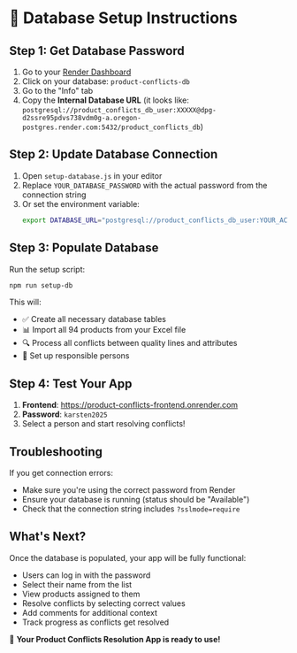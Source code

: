 # 🚀 Database Setup Instructions

## Step 1: Get Database Password

1. Go to your [Render Dashboard](https://dashboard.render.com)
2. Click on your database: `product-conflicts-db`
3. Go to the "Info" tab
4. Copy the **Internal Database URL** (it looks like: `postgresql://product_conflicts_db_user:XXXXX@dpg-d2ssre95pdvs738vdm0g-a.oregon-postgres.render.com:5432/product_conflicts_db`)

## Step 2: Update Database Connection

1. Open `setup-database.js` in your editor
2. Replace `YOUR_DATABASE_PASSWORD` with the actual password from the connection string
3. Or set the environment variable:
   ```bash
   export DATABASE_URL="postgresql://product_conflicts_db_user:YOUR_ACTUAL_PASSWORD@dpg-d2ssre95pdvs738vdm0g-a.oregon-postgres.render.com:5432/product_conflicts_db?sslmode=require"
   ```

## Step 3: Populate Database

Run the setup script:

```bash
npm run setup-db
```

This will:
- ✅ Create all necessary database tables
- 📊 Import all 94 products from your Excel file
- 🔍 Process all conflicts between quality lines and attributes
- 👥 Set up responsible persons

## Step 4: Test Your App

1. **Frontend**: https://product-conflicts-frontend.onrender.com
2. **Password**: `karsten2025`
3. Select a person and start resolving conflicts!

## Troubleshooting

If you get connection errors:
- Make sure you're using the correct password from Render
- Ensure your database is running (status should be "Available")
- Check that the connection string includes `?sslmode=require`

## What's Next?

Once the database is populated, your app will be fully functional:
- Users can log in with the password
- Select their name from the list
- View products assigned to them
- Resolve conflicts by selecting correct values
- Add comments for additional context
- Track progress as conflicts get resolved

🎉 **Your Product Conflicts Resolution App is ready to use!**
